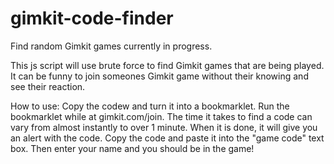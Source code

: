 # gimkit-code-finder
Find random Gimkit games currently in progress.

This js script will use brute force to find Gimkit games that are being played. It can be funny to join someones Gimkit game without their knowing and see their reaction. 

How to use:
Copy the codew and turn it into a bookmarklet. Run the bookmarklet while at gimkit.com/join. The time it takes to find a code can vary from almost instantly to over 1 minute. When it is done, it will give you an alert with the code. Copy the code and paste it into the "game code" text box. Then enter your name and you should be in the game! 
